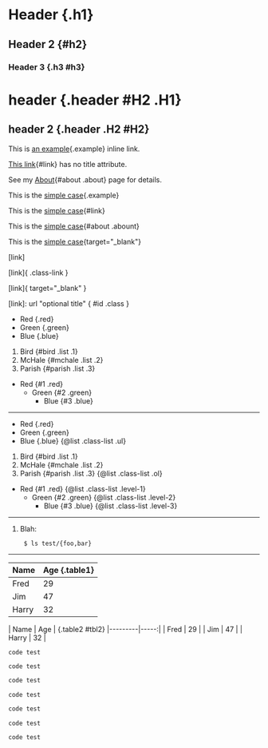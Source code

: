 # Header {.h1}

## Header 2   {#h2}

### Header 3    {.h3 #h3}

header {.header #H2 .H1}
========================

header 2   {.header .H2 #H2}
--------

This is [an example](http://example.com/ "Title"){.example} inline link.

[This link](http://example.net/){#link} has no title attribute.

See my [About](/about/){#about .about} page for details.

This is the [simple case]{.example}

This is the [simple case]{#link}

This is the [simple case]{#about .abount}

This is the [simple case]{target="_blank"}

[simple case]: /simple

[link]

[link]{ .class-link }

[link]{ target="_blank" }

[link]: url "optional title" { #id .class }

* Red {.red}
* Green {.green}
* Blue  {.blue}

1. Bird {#bird .list .1}
2. McHale {#mchale .list .2}
3. Parish {#parish .list .3}

* Red {#1 .red}
    * Green {#2 .green}
        * Blue  {#3 .blue}

---

* Red {.red}
* Green {.green}
* Blue {.blue}
{@list .class-list .ul}

1. Bird {#bird .list .1}
2. McHale {#mchale .list .2}
3. Parish {#parish .list .3}
{@list .class-list .ol}

* Red {#1 .red}
{@list .class-list .level-1}
    * Green {#2 .green}
    {@list .class-list .level-2}
        * Blue  {#3 .blue}
        {@list .class-list .level-3}

---

1. Blah:

        $ ls test/{foo,bar}

---

Name    |  Age  {.table1}
--------|------
Fred    |   29
Jim     |   47
Harry   |   32

| Name    |  Age | {.table2 #tbl2}
|---------|-----:|
| Fred    |   29 |
| Jim     |   47 |
| Harry   |   32 |

```
code test
```

``` sh
code test
```

``` a b
code test
```

``` {.class-1}
code test
```

``` c {.class-2 #id-2}
code test
```

``` d{#id-3 .class-3 .class-4}
code test
```

``` {#id-5 .class-5}
code test
```
